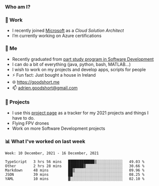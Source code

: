 ### Who am I?

<!--
**goodshort/goodshort** is a ✨ _special_ ✨ repository because its `README.md` (this file) appears on your GitHub profile.
-->
### 💼 Work
- I recently joined [Microsoft](https://www.microsoft.com/) as a _Cloud Solution Architect_
- I’m currently working on Azure certifications

### 🌱 Me
- Recently graduated from [part study program in Software Development](https://www.goodshort.me/who-am-i/studies#higher-diploma-in-software-development)
- I can do a bit of everything (java, python, bash, MATLAB...)
- I wish to work on my projects and develop apps, scripts for people
- ⚡ Fun fact: Just bought a house in Ireland
- 🌐 https://goodshort.me
- 📫 adrien.goodshort@gmail.com

### 🚧 Projects

- I use this [project page](https://github.com/users/goodshort/projects/2) as a tracker for my 2021 projects and things I have to do.
- Flying FPV drones
- Work on more Software Development projects

### 📊 What I've worked on last week

<!--START_SECTION:waka-->
```text
Week: 10 December, 2021 - 16 December, 2021

TypeScript   3 hrs 56 mins   ████████████▒░░░░░░░░░░░░   49.03 % 
Other        2 hrs 28 mins   ███████▓░░░░░░░░░░░░░░░░░   30.66 % 
Markdown     48 mins         ██▒░░░░░░░░░░░░░░░░░░░░░░   09.96 % 
JSON         39 mins         ██░░░░░░░░░░░░░░░░░░░░░░░   08.25 % 
YAML         10 mins         ▓░░░░░░░░░░░░░░░░░░░░░░░░   02.10 % 
```
<!--END_SECTION:waka-->
